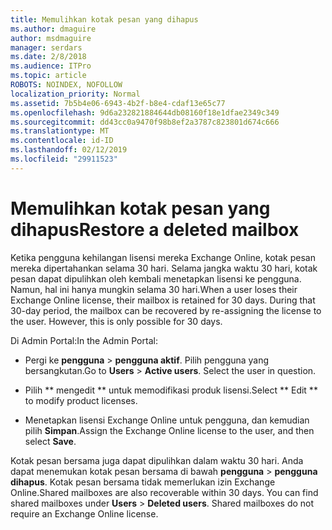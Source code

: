 ```yaml
---
title: Memulihkan kotak pesan yang dihapus
ms.author: dmaguire
author: msdmaguire
manager: serdars
ms.date: 2/8/2018
ms.audience: ITPro
ms.topic: article
ROBOTS: NOINDEX, NOFOLLOW
localization_priority: Normal
ms.assetid: 7b5b4e06-6943-4b2f-b8e4-cdaf13e65c77
ms.openlocfilehash: 9d6a232821884644db08160f18e1dfae2349c349
ms.sourcegitcommit: dd43cc0a9470f98b8ef2a3787c823801d674c666
ms.translationtype: MT
ms.contentlocale: id-ID
ms.lasthandoff: 02/12/2019
ms.locfileid: "29911523"
---
```

# <a name="restore-a-deleted-mailbox"></a><span data-ttu-id="c3598-102">Memulihkan kotak pesan yang dihapus</span><span class="sxs-lookup"><span data-stu-id="c3598-102">Restore a deleted mailbox</span></span>

<span data-ttu-id="c3598-p101">Ketika pengguna kehilangan lisensi mereka Exchange Online, kotak pesan mereka dipertahankan selama 30 hari. Selama jangka waktu 30 hari, kotak pesan dapat dipulihkan oleh kembali menetapkan lisensi ke pengguna. Namun, hal ini hanya mungkin selama 30 hari.</span><span class="sxs-lookup"><span data-stu-id="c3598-p101">When a user loses their Exchange Online license, their mailbox is retained for 30 days. During that 30-day period, the mailbox can be recovered by re-assigning the license to the user. However, this is only possible for 30 days.</span></span>
  
<span data-ttu-id="c3598-106">Di Admin Portal:</span><span class="sxs-lookup"><span data-stu-id="c3598-106">In the Admin Portal:</span></span>
  
- <span data-ttu-id="c3598-p102">Pergi ke **pengguna** \> **pengguna aktif**. Pilih pengguna yang bersangkutan.</span><span class="sxs-lookup"><span data-stu-id="c3598-p102">Go to **Users** \> **Active users**. Select the user in question.</span></span>
    
- <span data-ttu-id="c3598-109">Pilih \*\* mengedit \*\* untuk memodifikasi produk lisensi.</span><span class="sxs-lookup"><span data-stu-id="c3598-109">Select \*\* Edit \*\* to modify product licenses.</span></span> 
    
- <span data-ttu-id="c3598-110">Menetapkan lisensi Exchange Online untuk pengguna, dan kemudian pilih **Simpan**.</span><span class="sxs-lookup"><span data-stu-id="c3598-110">Assign the Exchange Online license to the user, and then select **Save**.</span></span>
    
<span data-ttu-id="c3598-p103">Kotak pesan bersama juga dapat dipulihkan dalam waktu 30 hari. Anda dapat menemukan kotak pesan bersama di bawah **pengguna** \> **pengguna dihapus**. Kotak pesan bersama tidak memerlukan izin Exchange Online.</span><span class="sxs-lookup"><span data-stu-id="c3598-p103">Shared mailboxes are also recoverable within 30 days. You can find shared mailboxes under **Users** \> **Deleted users**. Shared mailboxes do not require an Exchange Online license.</span></span>
  

